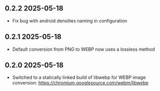 ## 0.2.2 2025-05-18

- Fix bug with android densities naming in configuration

## 0.2.1 2025-05-18

- Default conversion from PNG to WEBP now uses a lossless method

## 0.2.0 2025-05-18

- Switched to a statically linked build of libwebp for WEBP image conversion: https://chromium.googlesource.com/webm/libwebp
